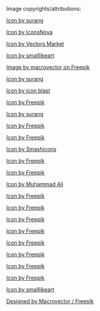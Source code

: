Image copyrights/attributions:<br>

<a href="https://www.freepik.com/icon/battery_1284470#fromView=resource_detail&position=7">Icon by surang</a>

<a href="https://www.freepik.com/icon/battery_8635662">Icon by IconsNova</a>

<a href="https://www.freepik.com/icon/solar-panel_740835">Icon by Vectors Market</a>

<a href="https://www.freepik.com/icon/charger_5375226#fromView=search&page=1&position=56&uuid=7bd7dff1-46b1-46fd-942b-0766250248ff">Icon by smalllikeart</a>

<a href="https://www.freepik.com/free-vector/energy-power-plant-icons-collection_1006437.htm#fromView=search&page=2&position=24&uuid=26393d4a-730e-46c6-a680-8c56ce844147&query=Electricity+Tower">Image by macrovector on Freepik</a>

<a href="https://www.freepik.com/icon/refrigerator_5059162#fromView=family&page=1&position=9&uuid=36194890-940d-48ea-9b0b-f10885ab6a9d">Icon by surang</a>

<a href="https://www.freepik.com/icon/wind-energy_17848184#fromView=family&page=1&position=1&uuid=c7fb12d3-9d41-41ea-ac0c-75b0d9407965">Icon by icon blast</a>

<a href="https://www.freepik.com/icon/geothermal_7215412#fromView=family&page=3&position=3&uuid=92aef9d4-6f3d-46c5-8591-5a9d0e3fb99e">Icon by Freepik</a>

<a href="https://www.freepik.com/icon/industry_5848531#fromView=resource_detail&position=3">Icon by surang</a>

<a href="https://www.freepik.com/icon/factory_7425440#fromView=family&page=1&position=79&uuid=a3d72996-21f8-4240-b98e-9e0ac5c17cc1">Icon by Freepik</a>

<a href="https://www.freepik.com/icon/factory_1652706#fromView=family&page=1&position=42&uuid=b39b11bb-0d6f-480c-ab79-3a9435b56c0f">Icon by Freepik</a>

<a href="https://www.freepik.com/icon/storage-tank_6255546#fromView=resource_detail&position=13">Icon by Smashicons</a>

<a href="https://www.freepik.com/icon/factory_7360768#fromView=family&page=2&position=2&uuid=25a06657-f87e-4715-81dc-f8216891bb28">Icon by Freepik</a>

<a href="https://www.freepik.com/icon/hydroelectricity_4815153#fromView=family&page=1&position=0&uuid=ab16b8d2-d2b0-4685-b2ef-33386c44182f">Icon by Freepik</a>

<a href="https://www.freepik.com/icon/skyscraper_12438472#fromView=families&page=8&position=2&uuid=7424202b-0a5a-4ba3-b50c-f1912bcb3859">Icon by Muhammad Ali</a>

<a href="https://www.freepik.com/icon/eco-fuel_5782313#fromView=family&page=1&position=33&uuid=2af27f08-14a4-4411-9f14-ad3286c048af">Icon by Freepik</a>

<a href="https://www.freepik.com/icon/biogas-plant_542512#fromView=family&page=1&position=40&uuid=cd3d9e32-a82d-47ed-a0d3-730694477073">Icon by Freepik</a>

<a href="https://www.freepik.com/icon/power-plant_6980946#fromView=family&page=1&position=10&uuid=8b6edbab-99c6-4dc0-a217-aa91791dcf1e">Icon by Freepik</a>

<a href="https://www.freepik.com/icon/electric-tower_8716717#fromView=family&page=1&position=10&uuid=d4ddb29c-889f-4adb-a573-adec739e4b47">Icon by Freepik</a>

<a href="https://www.freepik.com/icon/machinery_8163859#fromView=family&page=1&position=4&uuid=3a84fa06-9b17-4000-b564-537507d109d8">Icon by Freepik</a>

<a href="https://www.freepik.com/icon/biogas_2990975#fromView=family&page=1&position=26&uuid=bfbc3a90-c670-4a1e-9bce-2d146eea881f">Icon by Freepik</a>

<a href="https://www.freepik.com/icon/fan_2333590#fromView=resource_detail&position=14">Icon by Freepik</a>

<a href="https://www.freepik.com/icon/chiller_4235930#fromView=family&page=2&position=66&uuid=f4d3cdc4-7f05-4b83-b12e-0ea4211778ec">Icon by Freepik</a>

<a href="https://www.freepik.com/icon/electric-generator_3118274#fromView=resource_detail&position=21">Icon by smalllikeart</a>

<a href="http://www.freepik.com">Designed by Macrovector / Freepik</a>
